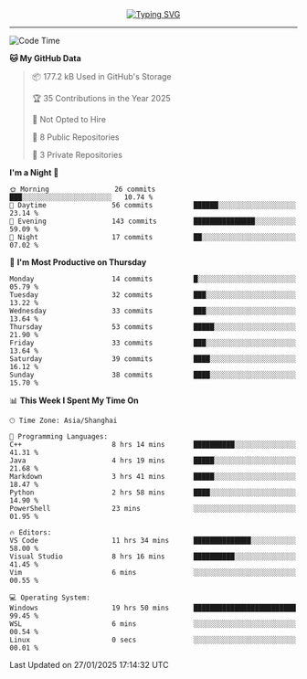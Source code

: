 <div style="text-align: center;">
<a href="https://git.io/typing-svg"><img src="https://readme-typing-svg.demolab.com?font=Jersey+10&size=33&pause=1000&color=0077B8&center=true&vCenter=true&width=429&height=46&lines=jack_gdn+greets+you!" alt="Typing SVG" /></a>
</div>

---

<!--START_SECTION:waka-->
![Code Time](http://img.shields.io/badge/Code%20Time-19%20hrs%2056%20mins-blue)

**🐱 My GitHub Data** 

> 📦 177.2 kB Used in GitHub's Storage 
 > 
> 🏆 35 Contributions in the Year 2025
 > 
> 🚫 Not Opted to Hire
 > 
> 📜 8 Public Repositories 
 > 
> 🔑 3 Private Repositories 
 > 
**I'm a Night 🦉** 

```text
🌞 Morning                26 commits          ███░░░░░░░░░░░░░░░░░░░░░░   10.74 % 
🌆 Daytime                56 commits          ██████░░░░░░░░░░░░░░░░░░░   23.14 % 
🌃 Evening                143 commits         ███████████████░░░░░░░░░░   59.09 % 
🌙 Night                  17 commits          ██░░░░░░░░░░░░░░░░░░░░░░░   07.02 % 
```
📅 **I'm Most Productive on Thursday** 

```text
Monday                   14 commits          █░░░░░░░░░░░░░░░░░░░░░░░░   05.79 % 
Tuesday                  32 commits          ███░░░░░░░░░░░░░░░░░░░░░░   13.22 % 
Wednesday                33 commits          ███░░░░░░░░░░░░░░░░░░░░░░   13.64 % 
Thursday                 53 commits          █████░░░░░░░░░░░░░░░░░░░░   21.90 % 
Friday                   33 commits          ███░░░░░░░░░░░░░░░░░░░░░░   13.64 % 
Saturday                 39 commits          ████░░░░░░░░░░░░░░░░░░░░░   16.12 % 
Sunday                   38 commits          ████░░░░░░░░░░░░░░░░░░░░░   15.70 % 
```


📊 **This Week I Spent My Time On** 

```text
🕑︎ Time Zone: Asia/Shanghai

💬 Programming Languages: 
C++                      8 hrs 14 mins       ██████████░░░░░░░░░░░░░░░   41.31 % 
Java                     4 hrs 19 mins       █████░░░░░░░░░░░░░░░░░░░░   21.68 % 
Markdown                 3 hrs 41 mins       █████░░░░░░░░░░░░░░░░░░░░   18.47 % 
Python                   2 hrs 58 mins       ████░░░░░░░░░░░░░░░░░░░░░   14.90 % 
PowerShell               23 mins             ░░░░░░░░░░░░░░░░░░░░░░░░░   01.95 % 

🔥 Editors: 
VS Code                  11 hrs 34 mins      ██████████████░░░░░░░░░░░   58.00 % 
Visual Studio            8 hrs 16 mins       ██████████░░░░░░░░░░░░░░░   41.45 % 
Vim                      6 mins              ░░░░░░░░░░░░░░░░░░░░░░░░░   00.55 % 

💻 Operating System: 
Windows                  19 hrs 50 mins      █████████████████████████   99.45 % 
WSL                      6 mins              ░░░░░░░░░░░░░░░░░░░░░░░░░   00.54 % 
Linux                    0 secs              ░░░░░░░░░░░░░░░░░░░░░░░░░   00.01 % 
```


 Last Updated on 27/01/2025 17:14:32 UTC
<!--END_SECTION:waka-->

